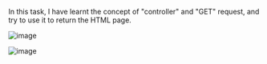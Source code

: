 In this task, I have learnt the concept of "controller" and "GET" request, and try to use it to return the HTML page.

![image](https://github.com/JoeYeungCW/SpringBootDevelopmentBootcamp/assets/109426792/59b8aec7-c7d4-4aae-9235-fb26d9f4f227)


![image](https://github.com/JoeYeungCW/SpringBootDevelopmentBootcamp/assets/109426792/9b742900-9061-4007-9663-1c3afa2ee708)
